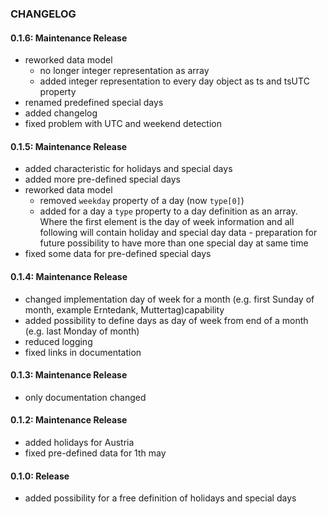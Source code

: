 ### CHANGELOG

#### 0.1.6: Maintenance Release

- reworked data model
  - no longer integer representation as array
  - added integer representation to every day object as ts and tsUTC property
- renamed predefined special days
- added changelog
- fixed problem with UTC and weekend detection

#### 0.1.5: Maintenance Release

- added characteristic for holidays and special days
- added more pre-defined special days
- reworked data model
  - removed `weekday` property of a day (now `type[0]`)
  - added for a day a `type` property to a day definition as an array. Where the first element is the day of week information and all following will contain holiday and special day data - preparation for future possibility to have more than one special day at same time
- fixed some data for pre-defined special days

#### 0.1.4: Maintenance Release

- changed implementation day of week for a month (e.g. first Sunday of month, example Erntedank, Muttertag)capability
- added possibility to define days as day of week from end of a month (e.g. last Monday of month)
- reduced logging
- fixed links in documentation

#### 0.1.3: Maintenance Release

- only documentation changed

#### 0.1.2: Maintenance Release

- added holidays for Austria
- fixed pre-defined data for 1th may

#### 0.1.0: Release

- added possibility for a free definition of holidays and special days
